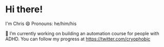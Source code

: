 # Hi there!

I'm Chris
😄 Pronouns: he/him/his

🔭 I’m currently working on building an automation course for people with ADHD. 
You can follow my progress at https://twitter.com/cryophobic
